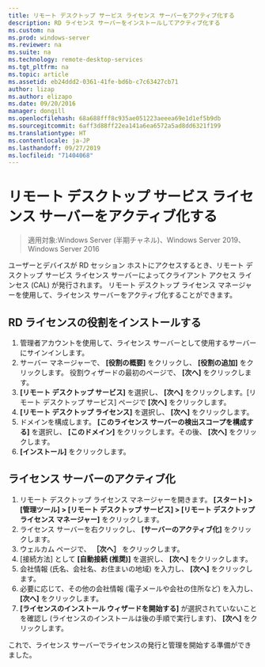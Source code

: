 ```yaml
---
title: リモート デスクトップ サービス ライセンス サーバーをアクティブ化する
description: RD ライセンス サーバーをインストールしてアクティブ化する
ms.custom: na
ms.prod: windows-server
ms.reviewer: na
ms.suite: na
ms.technology: remote-desktop-services
ms.tgt_pltfrm: na
ms.topic: article
ms.assetid: eb24ddd2-0361-41fe-bd6b-c7c63427cb71
author: lizap
ms.author: elizapo
ms.date: 09/20/2016
manager: dongill
ms.openlocfilehash: 68a688fff8c935ae051223aeeea69e1d1ef5b9db
ms.sourcegitcommit: 6aff3d88ff22ea141a6ea6572a5ad8dd6321f199
ms.translationtype: HT
ms.contentlocale: ja-JP
ms.lasthandoff: 09/27/2019
ms.locfileid: "71404068"
---
```

# <a name="activate-the-remote-desktop-services-license-server"></a>リモート デスクトップ サービス ライセンス サーバーをアクティブ化する

>適用対象:Windows Server (半期チャネル)、Windows Server 2019、Windows Server 2016

ユーザーとデバイスが RD セッション ホストにアクセスするとき、リモート デスクトップ サービス ライセンス サーバーによってクライアント アクセス ラインセス (CAL) が発行されます。 リモート デスクトップ ライセンス マネージャーを使用して、ライセンス サーバーをアクティブ化することができます。 

## <a name="install-the-rd-licensing-role"></a>RD ライセンスの役割をインストールする

1. 管理者アカウントを使用して、ライセンス サーバーとして使用するサーバーにサインインします。
2. サーバー マネージャーで、 **[役割の概要]** をクリックし、 **[役割の追加]** をクリックします。
   役割ウィザードの最初のページで、 **[次へ]** をクリックします。
3. **[リモート デスクトップ サービス]** を選択し、 **[次へ]** をクリックします。[リモート デスクトップ サービス] ページで **[次へ]** をクリックします。
4. **[リモート デスクトップ ライセンス]** を選択し、 **[次へ]** をクリックします。
5. ドメインを構成します。 **[このライセンス サーバーの検出スコープを構成する]** を選択し、 **[このドメイン]** をクリックします。その後、 **[次へ]** をクリックします。
6. **[インストール]** をクリックします。

## <a name="activate-the-license-server"></a>ライセンス サーバーのアクティブ化

1. リモート デスクトップ ライセンス マネージャーを開きます。 **[スタート] > [管理ツール] > [リモート デスクトップ サービス] > [リモート デスクトップ ライセンス マネージャー]** をクリックします。
2. ライセンス サーバーを右クリックし、 **[サーバーのアクティブ化]** をクリックします。
3. ウェルカム ページで、 **［次へ］** をクリックします。
4. [接続方法] として **[自動接続 (推奨)]** を選択し、 **[次へ]** をクリックします。
5. 会社情報 (氏名、会社名、お住まいの地域) を入力し、 **[次へ]** をクリックします。
6. 必要に応じて、その他の会社情報 (電子メールや会社の住所など) を入力し、 **[次へ]** をクリックします。 
7. **[ライセンスのインストール ウィザードを開始する]** が選択されていないことを確認し (ライセンスのインストールは後の手順で実行します)、 **[次へ]** をクリックします。

これで、ライセンス サーバーでライセンスの発行と管理を開始する準備ができました。 